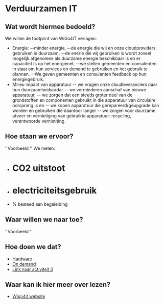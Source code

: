 # Verduurzamen IT

## Wat wordt hiermee bedoeld?
We willen de footprint van WiGo4IT verlagen:
- Energie:
--minder energie,
--de energie die wij en onze cloudproviders gebruiken is duurzaam,
--de enerie die wij gebruiken is wordt zoveel mogelijk afgenomen als duurzame energie beschikbaar is en er capaciteit is op het energienet,
--we stellen gemeenten en consulenten in staat om hun services on demand te gebruiken en het gebruik te plannen.
--We geven gemeenten en consulenten feedback op hun energiegebruik.
- Milieu impact van apparatuur
-- we vragen onze cloudleveranciers naar hun duurzaamheidsradar
-- we verminderen aanschaf van nieuwe apparatuur,
-- we zorgen dat een steeds groter deel van de grondstoffen en componenten gebruikt in die apparatuur van circulaire oorsprong is en
-- we kopen apparatuur die gerepareerd/geupgrade kan worden en gebruiken die daardoor langer
-- we zorgen voor duurzame afvoer en vernietiging van gebruikte apparatuur: recycling, verantwoorde vernietiting.

## Hoe staan we ervoor?
''Voorbeeld:''
We meten:
- # CO2 uitstoot
- # electriciteitsgebruik
- % besteed aan begeleiding

## Waar willen we naar toe?
''Voorbeeld''

## Hoe doen we dat?
- <a href="wiki.html?page=hardware">Hardware </a>
- <a href="wiki.html?page=ondemand">On demand </a>
- <a href="wiki.html?page=publiccloud">Link naar activiteit 3 </a>

## Waar kan ik hier meer over lezen?
- <a href="https://www.wigo4it.nl/?utm=duurzaamheidsradar">Wigo4it website</a>



